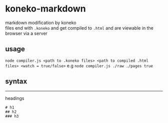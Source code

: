 # koneko-markdown
markdown modification by koneko  
files end with `.koneko` and get compiled to `.html` and are viewable in the browser via a server  
## usage
`node compiler.js <path to .koneko files> <path to compiled .html files> <watch = true/false>`
e.g
`node compiler.js ./raw ./pages true`

## syntax
---
headings  
```
# h1
## h2
### h3

```